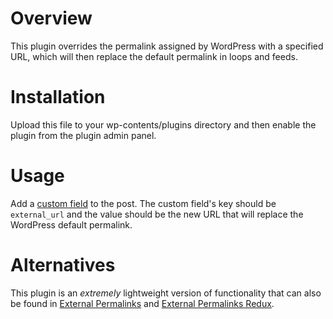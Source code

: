 # Overview

This plugin overrides the permalink assigned by WordPress with a specified URL, which will then replace the default permalink in loops and feeds.

# Installation

Upload this file to your wp-contents/plugins directory and then enable the plugin from the plugin admin panel.

# Usage

Add a [custom field](https://codex.wordpress.org/Custom_Fields) to the post. The custom field's key should be `external_url` and the value should be the new URL that will replace the WordPress default permalink.

# Alternatives

This plugin is an *extremely* lightweight version of functionality that can also be found in [External Permalinks](https://wordpress.org/plugins-wp/external-permalinks/) and [External Permalinks Redux](https://wordpress.org/plugins-wp/external-permalinks-redux/).